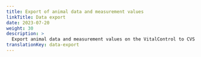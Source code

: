 ```yaml
---
title: Export of animal data and measurement values
linkTitle: Data export
date: 2023-07-20
weight: 30
description: >
  Export animal data and measurement values on the VitalControl to CVS data files.
translationKey: data-export
---
```

